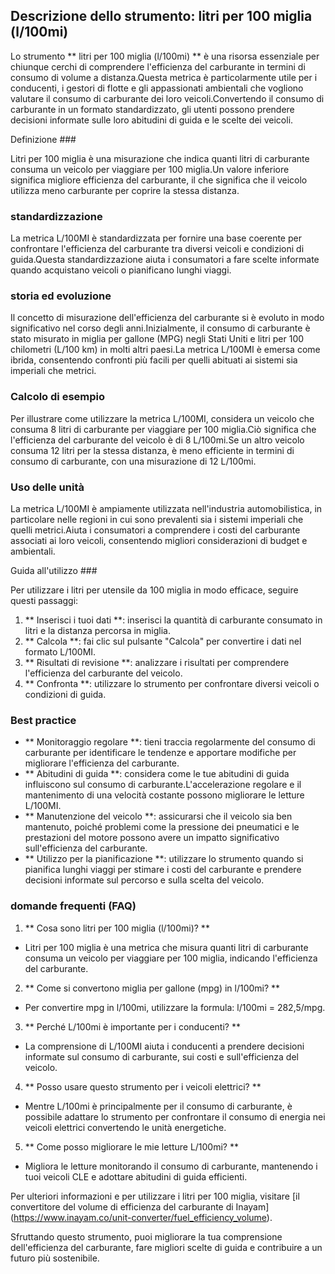 ## Descrizione dello strumento: litri per 100 miglia (l/100mi)

Lo strumento ** litri per 100 miglia (l/100mi) ** è una risorsa essenziale per chiunque cerchi di comprendere l'efficienza del carburante in termini di consumo di volume a distanza.Questa metrica è particolarmente utile per i conducenti, i gestori di flotte e gli appassionati ambientali che vogliono valutare il consumo di carburante dei loro veicoli.Convertendo il consumo di carburante in un formato standardizzato, gli utenti possono prendere decisioni informate sulle loro abitudini di guida e le scelte dei veicoli.

Definizione ###

Litri per 100 miglia è una misurazione che indica quanti litri di carburante consuma un veicolo per viaggiare per 100 miglia.Un valore inferiore significa migliore efficienza del carburante, il che significa che il veicolo utilizza meno carburante per coprire la stessa distanza.

### standardizzazione

La metrica L/100MI è standardizzata per fornire una base coerente per confrontare l'efficienza del carburante tra diversi veicoli e condizioni di guida.Questa standardizzazione aiuta i consumatori a fare scelte informate quando acquistano veicoli o pianificano lunghi viaggi.

### storia ed evoluzione

Il concetto di misurazione dell'efficienza del carburante si è evoluto in modo significativo nel corso degli anni.Inizialmente, il consumo di carburante è stato misurato in miglia per gallone (MPG) negli Stati Uniti e litri per 100 chilometri (L/100 km) in molti altri paesi.La metrica L/100MI è emersa come ibrida, consentendo confronti più facili per quelli abituati ai sistemi sia imperiali che metrici.

### Calcolo di esempio

Per illustrare come utilizzare la metrica L/100MI, considera un veicolo che consuma 8 litri di carburante per viaggiare per 100 miglia.Ciò significa che l'efficienza del carburante del veicolo è di 8 L/100mi.Se un altro veicolo consuma 12 litri per la stessa distanza, è meno efficiente in termini di consumo di carburante, con una misurazione di 12 L/100mi.

### Uso delle unità

La metrica L/100MI è ampiamente utilizzata nell'industria automobilistica, in particolare nelle regioni in cui sono prevalenti sia i sistemi imperiali che quelli metrici.Aiuta i consumatori a comprendere i costi del carburante associati ai loro veicoli, consentendo migliori considerazioni di budget e ambientali.

Guida all'utilizzo ###

Per utilizzare i litri per utensile da 100 miglia in modo efficace, seguire questi passaggi:

1. ** Inserisci i tuoi dati **: inserisci la quantità di carburante consumato in litri e la distanza percorsa in miglia.
2. ** Calcola **: fai clic sul pulsante "Calcola" per convertire i dati nel formato L/100MI.
3. ** Risultati di revisione **: analizzare i risultati per comprendere l'efficienza del carburante del veicolo.
4. ** Confronta **: utilizzare lo strumento per confrontare diversi veicoli o condizioni di guida.

### Best practice

- ** Monitoraggio regolare **: tieni traccia regolarmente del consumo di carburante per identificare le tendenze e apportare modifiche per migliorare l'efficienza del carburante.
- ** Abitudini di guida **: considera come le tue abitudini di guida influiscono sul consumo di carburante.L'accelerazione regolare e il mantenimento di una velocità costante possono migliorare le letture L/100MI.
- ** Manutenzione del veicolo **: assicurarsi che il veicolo sia ben mantenuto, poiché problemi come la pressione dei pneumatici e le prestazioni del motore possono avere un impatto significativo sull'efficienza del carburante.
- ** Utilizzo per la pianificazione **: utilizzare lo strumento quando si pianifica lunghi viaggi per stimare i costi del carburante e prendere decisioni informate sul percorso e sulla scelta del veicolo.

### domande frequenti (FAQ)

1. ** Cosa sono litri per 100 miglia (l/100mi)? **
- Litri per 100 miglia è una metrica che misura quanti litri di carburante consuma un veicolo per viaggiare per 100 miglia, indicando l'efficienza del carburante.

2. ** Come si convertono miglia per gallone (mpg) in l/100mi? **
- Per convertire mpg in l/100mi, utilizzare la formula: l/100mi = 282,5/mpg.

3. ** Perché L/100mi è importante per i conducenti? **
- La comprensione di L/100MI aiuta i conducenti a prendere decisioni informate sul consumo di carburante, sui costi e sull'efficienza del veicolo.

4. ** Posso usare questo strumento per i veicoli elettrici? **
- Mentre L/100mi è principalmente per il consumo di carburante, è possibile adattare lo strumento per confrontare il consumo di energia nei veicoli elettrici convertendo le unità energetiche.

5. ** Come posso migliorare le mie letture L/100mi? **
- Migliora le letture monitorando il consumo di carburante, mantenendo i tuoi veicoli CLE e adottare abitudini di guida efficienti.

Per ulteriori informazioni e per utilizzare i litri per 100 miglia, visitare [il convertitore del volume di efficienza del carburante di Inayam] (https://www.inayam.co/unit-converter/fuel_efficiency_volume).

Sfruttando questo strumento, puoi migliorare la tua comprensione dell'efficienza del carburante, fare migliori scelte di guida e contribuire a un futuro più sostenibile.